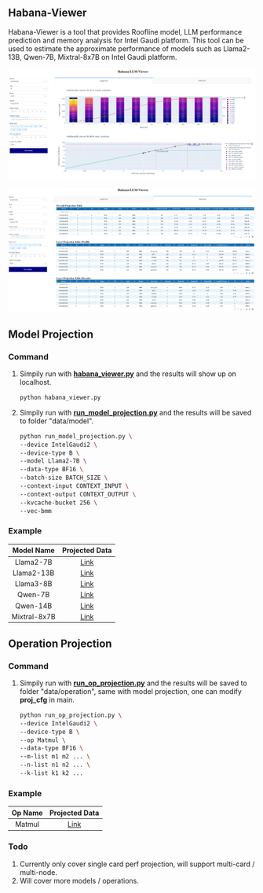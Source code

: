 ## Habana-Viewer
Habana-Viewer is a tool that provides Roofline model, LLM performance prediction and memory analysis for Intel Gaudi platform. This tool can be used to estimate the approximate performance of models such as Llama2-13B, Qwen-7B, Mixtral-8x7B on Intel Gaudi platform.

![dashboard graph](./data/example_dashboard_graph.png)

![dashboard table](./data/example_dashboard_table.png)

## Model Projection
### Command
1. Simpily run with **[habana_viewer.py](./habana_viewer.py)** and the results will show up on localhost.
    ```sh
    python habana_viewer.py
    ```
2. Simpily run with **[run_model_projection.py](./run_model_projection.py)** and the results will be saved to folder "data/model".
    ```sh
    python run_model_projection.py \
    --device IntelGaudi2 \
    --device-type B \
    --model Llama2-7B \
    --data-type BF16 \
    --batch-size BATCH_SIZE \
    --context-input CONTEXT_INPUT \
    --context-output CONTEXT_OUTPUT \
    --kvcache-bucket 256 \
    --vec-bmm
    ```
<!-- 3. Run with jupyter notebook: **run_projection.ipynb** for simpily visualization. -->

### Example
|Model Name|Projected Data|
|:------:|:------:|
|Llama2-7B|[Link](./data/model/Llama2-7B/)|
|Llama2-13B|[Link](./data/model/Llama2-13B/)|
|Llama3-8B|[Link](./data/model/Llama3-8B/)|
|Qwen-7B|[Link](./data/model/Qwen-7B/)|
|Qwen-14B|[Link](./data/model/Qwen-14B/)|
|Mixtral-8x7B|[Link](./data/model/Mixtral-8x7B/)|

<!-- ##### Llama3-8B
- Overall Projection (
    [Details](./data/model/Llama3-8B/IntelGaudi2C_overall_projection.csv)
) /
Attn (
    [Prefill_QK](./data/model/Llama3-8B/IntelGaudi2B_pp1_tp1_BF16_prefill_attn_qk_projection.csv) /
    [Decode_QK](./data/model/Llama3-8B/IntelGaudi2B_pp1_tp1_BF16_decode_attn_qk_projection.csv) /
    [Prefill_SV](./data/model/Llama3-8B/IntelGaudi2B_pp1_tp1_BF16_prefill_attn_sv_projection.csv) /
    [Decode_SV](./data/model/Llama3-8B/IntelGaudi2B_pp1_tp1_BF16_decode_attn_sv_projection.csv)
) /
FFN (
    [Prefill](./data/model/Llama3-8B/IntelGaudi2B_pp1_tp1_BF16_prefill_ffn_up_projection.csv) /
    [Decode](./data/model/Llama3-8B/IntelGaudi2B_pp1_tp1_BF16_decode_ffn_up_projection.csv)
)
![Llama3-8B Overall Projection](./data/model/Llama3-8B/IntelGaudi2B_pp1_tp1_overall_projection.png)

##### Llama2-13B
- Overall Projection (
    [Details](./data/model/Llama2-13B/IntelGaudi2C_overall_projection.csv)
) /
Attn (
    [Prefill_QK](./data/model/Llama2-13B/IntelGaudi2B_pp1_tp1_BF16_prefill_attn_qk_projection.csv) /
    [Decode_QK](./data/model/Llama2-13B/IntelGaudi2B_pp1_tp1_BF16_decode_attn_qk_projection.csv) /
    [Prefill_SV](./data/model/Llama2-13B/IntelGaudi2B_pp1_tp1_BF16_prefill_attn_sv_projection.csv) /
    [Decode_SV](./data/model/Llama2-13B/IntelGaudi2B_pp1_tp1_BF16_decode_attn_sv_projection.csv)
) /
FFN (
    [Prefill](./data/model/Llama2-13B/IntelGaudi2B_pp1_tp1_BF16_prefill_ffn_up_projection.csv) /
    [Decode](./data/model/Llama2-13B/IntelGaudi2B_pp1_tp1_BF16_decode_ffn_up_projection.csv)
)
![Llama2-13B Overall Projection](./data/model/Llama2-13B/IntelGaudi2B_pp1_tp1_overall_projection.png)

##### Qwen-7B
- Overall Projection (
    [Details](./data/model/Qwen-7B/IntelGaudi2B_overall_projection.csv)
) /
Attn (
    [Prefill_QK](./data/model/Qwen-7B/IntelGaudi2B_pp1_tp1_BF16_prefill_attn_qk_projection.csv) /
    [Decode_QK](./data/model/Qwen-7B/IntelGaudi2B_pp1_tp1_BF16_decode_attn_qk_projection.csv) /
    [Prefill_SV](./data/model/Qwen-7B/IntelGaudi2B_pp1_tp1_BF16_prefill_attn_sv_projection.csv) /
    [Decode_SV](./data/model/Qwen-7B/IntelGaudi2B_pp1_tp1_BF16_decode_attn_sv_projection.csv)
) /
FFN(
    [Prefill](./data/model/Qwen-7B/IntelGaudi2B_pp1_tp1_BF16_prefill_ffn_up_projection.csv) /
    [Decode](./data/model/Qwen-7B/IntelGaudi2B_pp1_tp1_BF16_decode_ffn_up_projection.csv)
)
![Qwen-7B Overall Projection](./data/model/Qwen-7B/IntelGaudi2B_pp1_tp1_overall_projection.png)

##### Mixtral-8x7B
- Overall Projection (
    [Details](./data/model/Mixtral-8x7B/IntelGaudi2B_overall_projection.csv)
) /
Attn (
    [Prefill_QK](./data/model/Mixtral-8x7B/IntelGaudi2B_pp1_tp1_BF16_prefill_attn_qk_projection.csv) /
    [Decode_QK](./data/model/Mixtral-8x7B/IntelGaudi2B_pp1_tp1_BF16_decode_attn_qk_projection.csv) /
    [Prefill_SV](./data/model/Mixtral-8x7B/IntelGaudi2B_pp1_tp1_BF16_prefill_attn_sv_projection.csv) /
    [Decode_SV](./data/model/Mixtral-8x7B/IntelGaudi2B_pp1_tp1_BF16_decode_attn_sv_projection.csv)
) /
FFN (
    [Prefill](./data/model/Mixtral-8x7B/IntelGaudi2B_pp1_tp1_BF16_prefill_ffn_up_projection.csv) /
    [Decode](./data/model/Mixtral-8x7B/IntelGaudi2B_pp1_tp1_BF16_decode_ffn_up_projection.csv)
)
![Mixtral-8x7B Overall Projection](./data/model/Mixtral-8x7B/IntelGaudi2B_pp1_tp1_overall_projection.png) -->

## Operation Projection
### Command
1. Simpily run with **[run_op_projection.py](./run_op_projection.py)** and the results will be saved to folder "data/operation", same with model projection, one can modify **proj_cfg** in main.
    ```sh
    python run_op_projection.py \
    --device IntelGaudi2 \
    --device-type B \
    --op Matmul \
    --data-type BF16 \
    --m-list m1 m2 ... \
    --n-list n1 n2 ... \
    --k-list k1 k2 ...
    ```

### Example
|Op Name|Projected Data|
|:------:|:------:|
|Matmul|[Link](./data/operation/Matmul/)|

### Todo
1. Currently only cover single card perf projection, will support multi-card / multi-node.
2. Will cover more models / operations.
